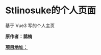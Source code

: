 # Stlinosuke的个人页面

基于 Vue3 写的个人主页

**原作者：鹊楠**

**[项目地址：](https://github.com/QNquenan/homepage-for-vue3?tab=readme-ov-file)**